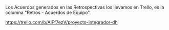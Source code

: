 Los Acuerdos generados en las Retrospectivas los llevamos en Trello, es la columna "Retros - Acuerdos de Equipo".

https://trello.com/b/AlFf7ezV/proyecto-integrador-dh
